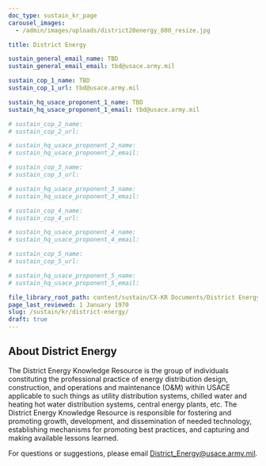 ```yaml
---
doc_type: sustain_kr_page
carousel_images:
  - /admin/images/uploads/district20energy_800_resize.jpg

title: District Energy

sustain_general_email_name: TBD
sustain_general_email_email: tbd@usace.army.mil

sustain_cop_1_name: TBD
sustain_cop_1_url: tbd@usace.army.mil

sustain_hq_usace_proponent_1_name: TBD
sustain_hq_usace_proponent_1_email: tbd@usace.army.mil 

# sustain_cop_2_name: 
# sustain_cop_2_url:  

# sustain_hq_usace_proponent_2_name: 
# sustain_hq_usace_proponent_2_email: 

# sustain_cop_3_name: 
# sustain_cop_3_url: 

# sustain_hq_usace_proponent_3_name: 
# sustain_hq_usace_proponent_3_email: 

# sustain_cop_4_name: 
# sustain_cop_4_url:  

# sustain_hq_usace_proponent_4_name: 
# sustain_hq_usace_proponent_4_email: 

# sustain_cop_5_name: 
# sustain_cop_5_url: 

# sustain_hq_usace_proponent_5_name: 
# sustain_hq_usace_proponent_5_email: 

file_library_root_path: content/sustain/CX-KR Documents/District Energy/
page_last_reviewed: 1 January 1970
slug: /sustain/kr/district-energy/
draft: true
---
```


## About District Energy

The District Energy Knowledge Resource is the group of individuals constituting the professional practice of energy distribution design, construction, and operations and maintenance (O&M) within USACE applicable to such things as utility distribution systems, chilled water and heating hot water distribution systems, central energy plants, etc. The District Energy Knowledge Resource is responsible for fostering and promoting growth, development, and dissemination of needed technology, establishing mechanisms for promoting best practices, and capturing and making available lessons learned.

For questions or suggestions, please email District_Energy@usace.army.mil.
